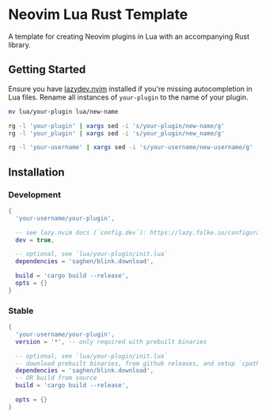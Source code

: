 # Neovim Lua Rust Template

A template for creating Neovim plugins in Lua with an accompanying Rust library.

## Getting Started

Ensure you have [lazydev.nvim](https://github.com/folke/lazydev.nvim) installed if you're missing autocompletion in Lua files. Rename all instances of `your-plugin` to the name of your plugin.

```bash
mv lua/your-plugin lua/new-name

rg -l 'your-plugin' | xargs sed -i 's/your-plugin/new-name/g'
rg -l 'your_plugin' | xargs sed -i 's/your_plugin/new_name/g'

rg -l 'your-username' | xargs sed -i 's/your-username/new-username/g'
```

## Installation

### Development

```lua
{
  'your-username/your-plugin',

  -- see lazy.nvim docs (`config.dev`): https://lazy.folke.io/configuration
  dev = true,

  -- optional, see `lua/your-plugin/init.lua`
  dependencies = 'saghen/blink.download',

  build = 'cargo build --release',
  opts = {}
}
```

### Stable

```lua
{
  'your-username/your-plugin',
  version = '*', -- only required with prebuilt binaries

  -- optional, see `lua/your-plugin/init.lua`
  -- download prebuilt binaries, from github releases, and setup `cpath`
  dependencies = 'saghen/blink.download',
  -- OR build from source
  build = 'cargo build --release',

  opts = {}
}
